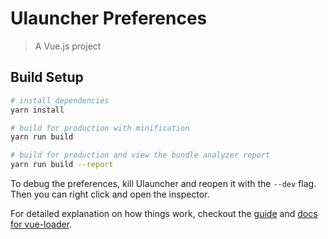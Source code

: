 # Ulauncher Preferences

> A Vue.js project

## Build Setup

``` bash
# install dependencies
yarn install

# build for production with minification
yarn run build

# build for production and view the bundle analyzer report
yarn run build --report
```

To debug the preferences, kill Ulauncher and reopen it with the `--dev` flag. Then you can right click and open the inspector.

For detailed explanation on how things work, checkout the [guide](https://vuejs-templates.github.io/webpack/)
and [docs for vue-loader](https://vuejs.github.io/vue-loader).
